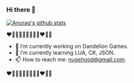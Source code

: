 ### Hi there 👋
[![Anurag's github stats](https://github-readme-stats.vercel.app/api?username=nugehood)](https://github.com/anuraghazra/github-readme-stats)


❤️🧡💛💚💙💜🤎🖤🤍♥️🤍🖤

- 🔭 I’m currently working on Dandelion Games.
- 🌱 I’m currently learning LUA, C#, JSON.
- 📫 How to reach me: nugehood@gmail.com.

❤️🧡💛💚💙💜🤎🖤🤍♥️🤍🖤
